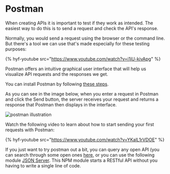 # Postman

When creating APIs it is important to test if they work as intended. The easiest way to do this is to send a request and check the API's response.

Normally, you would send a request using the browser or the command line. But there's a tool we can use that's made especially for these testing purposes:

{% hyf-youtube src="https://www.youtube.com/watch?v=i1jU-kivApg" %}

Postman offers an intuitive graphical user interface that will help us visualize API requests and the responses we get.

You can install Postman by following [these steps](https://learning.getpostman.com/docs/postman/launching_postman/installation_and_updates).

As you can see in the image below, when you enter a request in Postman and click the Send button, the server receives your request and returns a response that Postman then displays in the interface.

![postman illustration](https://s3.amazonaws.com/postman-static-getpostman-com/postman-docs/anatomy-of-a-request.png)

Watch the following video to learn about how to start sending your first requests with Postman:

{% hyf-youtube src="https://www.youtube.com/watch?v=YKalL1rVDOE" %}

If you just want to try postman out a bit, you can query any open API (you can search through some open ones [here](https://public-apis.io/), or you can use the following module [JSON Server](https://github.com/typicode/json-server). This NPM module starts a RESTful API without you having to write a single line of code.
